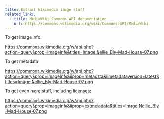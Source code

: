 ```yaml
---
title: Extract Wikimedia image stuff
related_links:
  - title: MediaWiki Commons API documentation
    url: https://commons.wikimedia.org/wiki/Commons:API/MediaWiki
---
```



To get image info:

https://commons.wikimedia.org/w/api.php?action=query&prop=imageinfo&titles=Image:Nellie_Bly-Mad-House-07.png

To get metadata

https://commons.wikimedia.org/w/api.php?action=query&prop=imageinfo&iiprop=metadata&iimetadataversion=latest&titles=Image:Nellie_Bly-Mad-House-07.png

To get even more stuff, including licenses:

https://commons.wikimedia.org/w/api.php?action=query&prop=imageinfo&iiprop=extmetadata&titles=Image:Nellie_Bly-Mad-House-07.png
